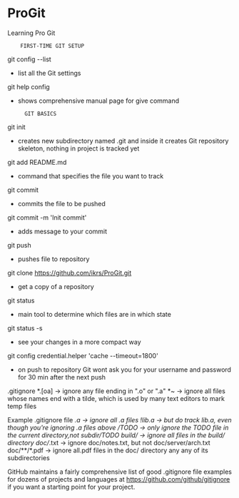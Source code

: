 # ProGit
Learning Pro Git

		FIRST-TIME GIT SETUP

git config --list	
- list all the Git settings 

git help config
- shows comprehensive manual page for give command


		GIT BASICS


git init
- creates new subdirectory named .git and inside it creates Git repository skeleton, nothing in project is tracked yet

git add README.md
- command that specifies the file you want to track

git commit
- commits the file to be pushed

git commit -m 'Init commit'
- adds message to your commit 

git push 
- pushes file to repository

git clone https://github.com/ikrs/ProGit.git
- get a copy of a repository

git status
- main tool to determine which files are in which state

git status -s
- see your changes in a more compact way 

git config credential.helper 'cache --timeout=1800'
- on push to repository Git wont ask you for your username and password for 30 min after the next push


.gitignore
*.[oa] -> ignore any file ending in ".o" or ".a"
*~ -> ignore all files whose names end with a tilde, which is used by many text editors to mark temp files

Example .gitignore file
*.a -> ignore all .a files
!lib.a -> but do track lib.a, even though you're ignoring .a files above
/TODO -> only ignore the TODO file in the current directory,not subdir/TODO
build/ -> ignore all files in the build/ directory
doc/*.txt -> ignore doc/notes.txt, but not doc/server/arch.txt
doc/**/*.pdf -> ignore all.pdf files in the doc/ directory any any of its subdirectories


GitHub maintains a fairly comprehensive list of good .gitignore file examples for dozens of projects and languages at 
https://github.com/github/gitignore if you want a starting point for your project.



